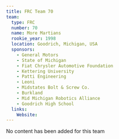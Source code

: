 ```yaml
---
title: FRC Team 70
team:
  type: FRC
  number: 70
  name: More Martians
  rookie_year: 1998
  location: Goodrich, Michigan, USA
  sponsors:
    - General Motors
    - State of Michigan
    - Fiat Chrysler Automotive Foundation
    - Kettering University
    - Patti Engineering
    - Leoni
    - Midstates Bolt & Screw Co.
    - Burkland
    - Mid Michigan Robotics Alliance
    - Goodrich High School
  links:
    Website: 
---
```

No content has been added for this team